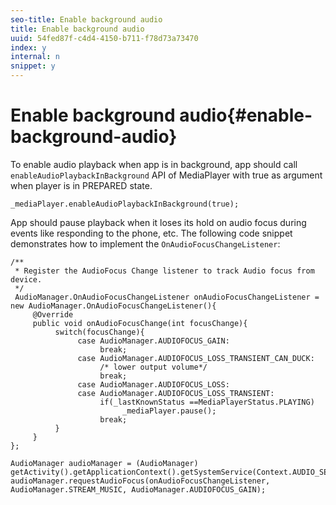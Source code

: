 ```yaml
---
seo-title: Enable background audio
title: Enable background audio
uuid: 54fed87f-c4d4-4150-b711-f78d73a73470
index: y
internal: n
snippet: y
---
```


# Enable background audio{#enable-background-audio}

To enable audio playback when app is in background, app should call `enableAudioPlaybackInBackground` API of MediaPlayer with true as argument when player is in PREPARED state. 

```
_mediaPlayer.enableAudioPlaybackInBackground(true);
```

App should pause playback when it loses its hold on audio focus during events like responding to the phone, etc. The following code snippet demonstrates how to implement the `OnAudioFocusChangeListener`:

```
/** 
 * Register the AudioFocus Change listener to track Audio focus from device. 
 */ 
 AudioManager.OnAudioFocusChangeListener onAudioFocusChangeListener = new AudioManager.OnAudioFocusChangeListener(){ 
     @Override 
     public void onAudioFocusChange(int focusChange){ 
          switch(focusChange){ 
               case AudioManager.AUDIOFOCUS_GAIN: 
                    break; 
               case AudioManager.AUDIOFOCUS_LOSS_TRANSIENT_CAN_DUCK: 
                    /* lower output volume*/ 
                    break; 
               case AudioManager.AUDIOFOCUS_LOSS: 
               case AudioManager.AUDIOFOCUS_LOSS_TRANSIENT: 
                    if(_lastKnownStatus ==MediaPlayerStatus.PLAYING) 
                         _mediaPlayer.pause(); 
                    break; 
          } 
     } 
}; 
 
AudioManager audioManager = (AudioManager) getActivity().getApplicationContext().getSystemService(Context.AUDIO_SERVICE); 
audioManager.requestAudioFocus(onAudioFocusChangeListener, AudioManager.STREAM_MUSIC, AudioManager.AUDIOFOCUS_GAIN);
```

